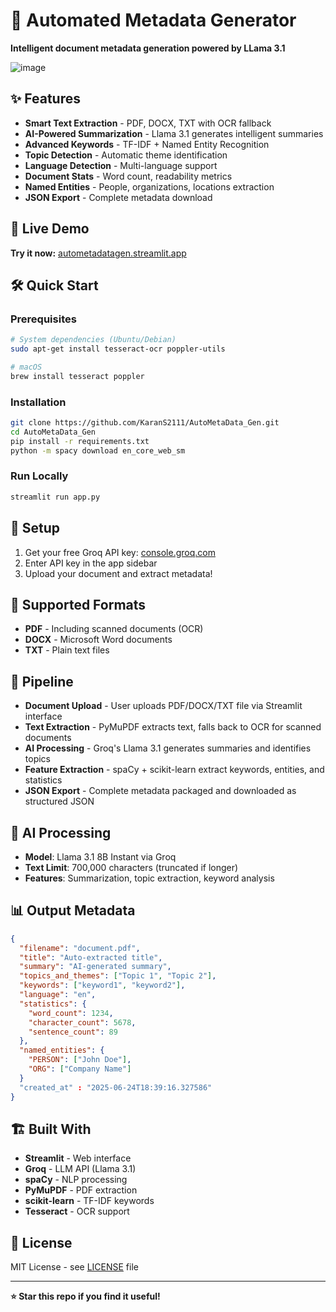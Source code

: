 # 🤖 Automated Metadata Generator

**Intelligent document metadata generation powered by LLama 3.1**

![image](https://github.com/user-attachments/assets/969a6f57-f94e-49b5-9dbe-a3a055631580)


## ✨ Features

- **Smart Text Extraction** - PDF, DOCX, TXT with OCR fallback
- **AI-Powered Summarization** - Llama 3.1 generates intelligent summaries
- **Advanced Keywords** - TF-IDF + Named Entity Recognition
- **Topic Detection** - Automatic theme identification
- **Language Detection** - Multi-language support
- **Document Stats** - Word count, readability metrics
- **Named Entities** - People, organizations, locations extraction
- **JSON Export** - Complete metadata download

## 🚀 Live Demo

**Try it now:** [autometadatagen.streamlit.app](https://autometadatagen.streamlit.app/)

## 🛠️ Quick Start

### Prerequisites
```bash
# System dependencies (Ubuntu/Debian)
sudo apt-get install tesseract-ocr poppler-utils

# macOS
brew install tesseract poppler
```

### Installation
```bash
git clone https://github.com/KaranS2111/AutoMetaData_Gen.git
cd AutoMetaData_Gen
pip install -r requirements.txt
python -m spacy download en_core_web_sm
```

### Run Locally
```bash
streamlit run app.py
```

## 🔑 Setup

1. Get your free Groq API key: [console.groq.com](https://console.groq.com/keys)
2. Enter API key in the app sidebar
3. Upload your document and extract metadata!

## 📄 Supported Formats

- **PDF** - Including scanned documents (OCR)
- **DOCX** - Microsoft Word documents  
- **TXT** - Plain text files

## 🔄 Pipeline

- **Document Upload** - User uploads PDF/DOCX/TXT file via Streamlit interface
- **Text Extraction** - PyMuPDF extracts text, falls back to OCR for scanned documents
- **AI Processing** - Groq's Llama 3.1 generates summaries and identifies topics
- **Feature Extraction** - spaCy + scikit-learn extract keywords, entities, and statistics
- **JSON Export** - Complete metadata packaged and downloaded as structured JSON

## 🧠 AI Processing

- **Model**: Llama 3.1 8B Instant via Groq
- **Text Limit**: 700,000 characters (truncated if longer)
- **Features**: Summarization, topic extraction, keyword analysis

## 📊 Output Metadata

```json
{
  "filename": "document.pdf",
  "title": "Auto-extracted title",
  "summary": "AI-generated summary",
  "topics_and_themes": ["Topic 1", "Topic 2"],
  "keywords": ["keyword1", "keyword2"],
  "language": "en",
  "statistics": {
    "word_count": 1234,
    "character_count": 5678,
    "sentence_count": 89
  },
  "named_entities": {
    "PERSON": ["John Doe"],
    "ORG": ["Company Name"]
  }
  "created_at" : "2025-06-24T18:39:16.327586"
}
```

## 🏗️ Built With

- **Streamlit** - Web interface
- **Groq** - LLM API (Llama 3.1)
- **spaCy** - NLP processing
- **PyMuPDF** - PDF extraction
- **scikit-learn** - TF-IDF keywords
- **Tesseract** - OCR support

## 📝 License

MIT License - see [LICENSE](LICENSE) file

---

**⭐ Star this repo if you find it useful!**
